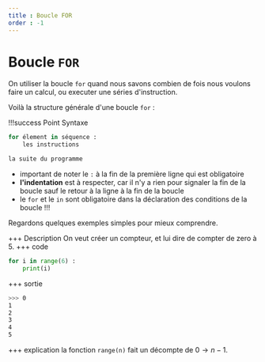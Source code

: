 ```yaml
---
title : Boucle FOR
order : -1
---
```


# Boucle `FOR`

On utiliser la boucle `for` quand nous savons combien de fois nous voulons faire un calcul, ou executer une séries d'instruction. 

Voilà la structure générale d'une boucle `for` : 

!!!success Point Syntaxe
```python
for élement in séquence : 
    les instructions

la suite du programme
```

* important de noter le `:` à la fin de la première ligne qui est obligatoire 
* **l'indentation** est à respecter, car il n'y a rien pour signaler la fin de la boucle sauf le retour à la ligne à la fin de la boucle
* le `for` et le `in` sont obligatoire dans la déclaration des conditions de la boucle
!!!

Regardons quelques exemples simples pour mieux comprendre. 



+++ Description
On veut créer un compteur, et lui dire de compter de zero à 5. 
+++ code
```python
for i in range(6) : 
    print(i)
```
+++ sortie 
 ```bash
 >>> 0
 1
 2
 3
 4
 5
 ```
+++ explication
la fonction `range(n)` fait un décompte de $0\to n-1$. 


